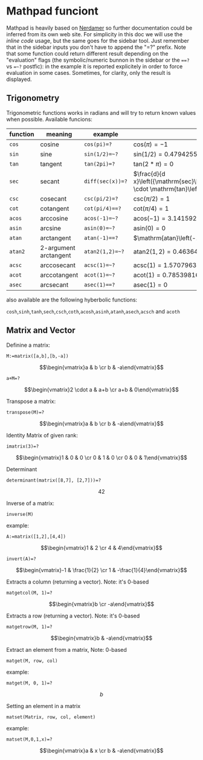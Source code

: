 # Mathpad funciont

Mathpad is heavily based on [Nerdamer](https://nerdamer.com/) so further documentation could be inferred from its own web site. For simplicity in this doc we will use the *inline code* usage, but the same goes for the sidebar tool. Just remember that in the sidebar inputs you don't have to append the "=?" prefix. 
Note that some function could return different result depending on the "evaluation" flags (the symbolic/numeric bunnon in the sidebar or the `==?` vs `=~?` postfic): in the example it is reported explicitely in order to force evaluation in some cases. Sometimes, for clarity, only the result is displayed.

## Trigonometry
Trigonometric functions works in radians and will try to return known values when possible. 
Available funcions: 

| function | meaning               | example          | result                                                                                                                 |
|----------|-----------------------|------------------|------------------------------------------------------------------------------------------------------------------------|
| `cos`    | cosine                | `cos(pi)=?`      | $\mathrm{cos}\left(\pi\right) = -1$                                                                                    |
| `sin`    | sine                  | `sin(1/2)=~?`    | $\mathrm{sin}\left(1/2\right)=0.47942553860420299549$                                                                |
| `tan`    | tangent               | `tan(2pi)=?`     | $\mathrm{tan}\left(2*\pi\right)=0$                                                                                   |
| `sec`    | secant                | `diff(sec(x))=?` | $\frac{d}{d x}\left({\mathrm{sec}\left(x\right)}\right)=\mathrm{sec}\left(x\right) \cdot \mathrm{tan}\left(x\right)$ |
| `csc`    | cosecant              | `csc(pi/2)=?`    | $\mathrm{csc}\left(\pi/2\right)=1$                                                                                   |
| `cot`    | cotangent             | `cot(pi/4)==?`   | $\mathrm{cot}\left(\pi/4\right)=1$                                                                                   |
| `acos`   | arccosine             | `acos(-1)=~?`    | $\mathrm{acos}\left(-1\right)=3.14159265358979316028$                                                                |
| `asin`   | arcsine               | `asin(0)=~?`     | $\mathrm{asin}\left(0\right)=0$                                                                                      |
| `atan`   | arctangent            | `atan(-1)==?`    | $\mathrm{atan}\left(-1\right)=-\frac{\pi}{4}$                                                                        |
| `atan2`  | 2-argument arctangent | `atan2(1,2)=~?`  | $\mathrm{atan2}\left(1,2\right)=0.46364760900080610964$                                                              |
| `acsc`   | arccosecant           | `acsc(1)=~?`     | $\mathrm{acsc}\left(1\right)=1.57079632679489658014$                                                                 |
| `acot`   | arccotangent          | `acot(1)=~?`     | $\mathrm{acot}\left(1\right)=0.78539816339744838635$                                                                 |
| `asec`   | arcsecant             | `asec(1)==?`     | $\mathrm{asec}\left(1\right)=0$                                                                                      |

also available are the following hyberbolic functions:

`cosh`,`sinh`,`tanh`,`sech`,`csch`,`coth`,`acosh`,`asinh`,`atanh`,`asech`,`acsch` and `acoth`

## Matrix and Vector

Definine a matrix:

`M:=matrix([a,b],[b,-a])`

$$\begin{vmatrix}a & b \cr b & -a\end{vmatrix}$$

`a+M=?`

$$\begin{vmatrix}2 \cdot a & a+b \cr a+b & 0\end{vmatrix}$$

Transpose a matrix: 

`transpose(M)=?`

$$\begin{vmatrix}a & b \cr b & -a\end{vmatrix}$$

Identity Matrix of given rank:

`imatrix(3)=?`

$$\begin{vmatrix}1 & 0 & 0 \cr 0 & 1 & 0 \cr 0 & 0 & 1\end{vmatrix}$$


Determinant

`determinant(matrix([8,7], [2,7]))=?`

$$42$$

Inverse of a matrix:

`inverse(M)`

example:

`A:=matrix([1,2],[4,4])`

$$\begin{vmatrix}1 & 2 \cr 4 & 4\end{vmatrix}$$

`invert(A)=?`

$$\begin{vmatrix}-1 & \frac{1}{2} \cr 1 & -\frac{1}{4}\end{vmatrix}$$

Extracts a column (returning a vector). Note: it's 0-based

`matgetcol(M, 1)=?`

$$\begin{vmatrix}b \cr -a\end{vmatrix}$$

Extracts a row (returning a vector). Note: it's 0-based

`matgetrow(M, 1)=?`

$$\begin{vmatrix}b & -a\end{vmatrix}$$

Extract an element from a matrix, Note: 0-based

`matget(M, row, col)`

example:

`matget(M, 0, 1)=?`

$$b$$

Setting an element in a matrix

`matset(Matrix, row, col, element)`

example:

`matset(M,0,1,x)=?`

$$\begin{vmatrix}a & x \cr b & -a\end{vmatrix}$$


